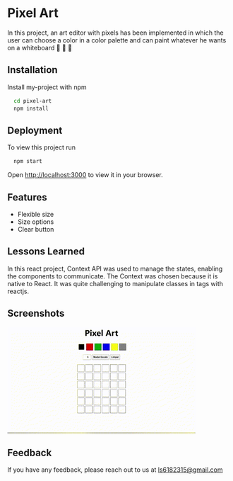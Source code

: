 
# Pixel Art

In this project, an art editor with pixels has been implemented in which the user can choose a color in a color palette and can paint whatever he wants on a whiteboard 🎨 🧑 🎨

## Installation

Install my-project with npm

```bash
  cd pixel-art
  npm install
```
    
## Deployment

To view this project run

```bash
  npm start
```
Open [http://localhost:3000](http://localhost:3000) to view it in your browser.



## Features

- Flexible size
- Size options
- Clear button


## Lessons Learned

In this react project, Context API was used to manage the states, enabling the components to communicate. The Context was chosen because it is native to React. It was quite challenging to manipulate classes in tags with reactjs.

## Screenshots

![App Screenshot](./animation-pixel-art.gif)


## Feedback

If you have any feedback, please reach out to us at ls6182315@gmail.com

